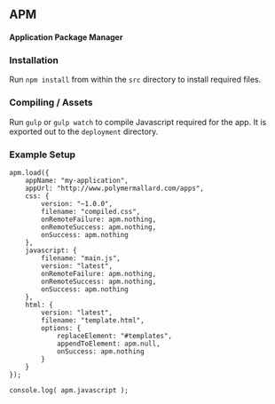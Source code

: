 ## APM
#### Application Package Manager

### Installation

Run `npm install` from within the `src` directory to install required
files.


### Compiling / Assets

Run `gulp` or `gulp watch` to compile Javascript required for the app. It
is exported out to the `deployment` directory.

### Example Setup

    apm.load({
        appName: "my-application",
        appUrl: "http://www.polymermallard.com/apps",
        css: {
            version: "~1.0.0",
            filename: "compiled.css",
            onRemoteFailure: apm.nothing,
            onRemoteSuccess: apm.nothing,
            onSuccess: apm.nothing
        },
        javascript: {
            filename: "main.js",
            version: "latest",
            onRemoteFailure: apm.nothing,
            onRemoteSuccess: apm.nothing,
            onSuccess: apm.nothing
        },
        html: {
            version: "latest",
            filename: "template.html",
            options: {
                replaceElement: "#templates",
                appendToElement: apm.null,
                onSuccess: apm.nothing
            }
        }
    });

    console.log( apm.javascript );
